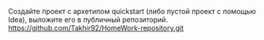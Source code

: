 Создайте проект с архетипом quickstart (либо пустой проект с помощью Idea), выложите его в публичный репозиторий.
https://github.com/Takhir92/HomeWork-repository.git
